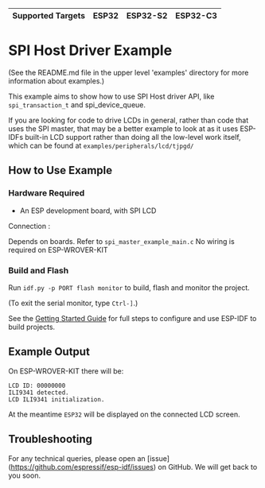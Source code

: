 | Supported Targets | ESP32 | ESP32-S2 | ESP32-C3 |
| ----------------- | ----- | -------- | -------- |

# SPI Host Driver Example

(See the README.md file in the upper level 'examples' directory for more information about examples.)

This example aims to show how to use SPI Host driver API, like `spi_transaction_t` and spi_device_queue. 

If you are looking for code to drive LCDs in general, rather than code that uses the SPI master, that may be a better example to look at as it uses ESP-IDFs built-in LCD support rather than doing all the low-level work itself, which can be found at `examples/peripherals/lcd/tjpgd/`

## How to Use Example

### Hardware Required

* An ESP development board, with SPI LCD

Connection :

Depends on boards. Refer to `spi_master_example_main.c` No wiring is required on ESP-WROVER-KIT

### Build and Flash

Run `idf.py -p PORT flash monitor` to build, flash and monitor the project.

(To exit the serial monitor, type ``Ctrl-]``.)

See the [Getting Started Guide](https://docs.espressif.com/projects/esp-idf/en/latest/get-started/index.html) for full steps to configure and use ESP-IDF to build projects.

## Example Output

On ESP-WROVER-KIT there will be:

```
LCD ID: 00000000
ILI9341 detected.
LCD ILI9341 initialization.
```

At the meantime `ESP32` will be displayed on the connected LCD screen.

## Troubleshooting

For any technical queries, please open an [issue] (https://github.com/espressif/esp-idf/issues) on GitHub. We will get back to you soon.
